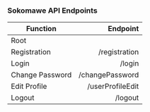 ### Sokomawe API Endpoints
|Function | Endpoint|
|-------------|------------:|
|Root||
|Registration|/registration|
|Login|/login|
|Change Password|/changePassword|
|Edit Profile|/userProfileEdit|
|Logout|/logout|

